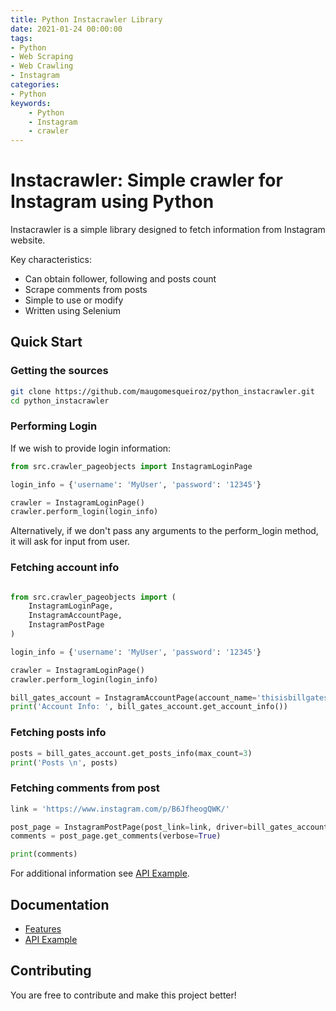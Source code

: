 ```yaml
---
title: Python Instacrawler Library
date: 2021-01-24 00:00:00
tags:
- Python
- Web Scraping
- Web Crawling
- Instagram 
categories:
- Python
keywords:
    - Python
    - Instagram
    - crawler
---
```


# Instacrawler: Simple crawler for Instagram using Python

Instacrawler is a simple library designed to fetch information from Instagram website.

Key characteristics:
* Can obtain follower, following and posts count
* Scrape comments from posts
* Simple to use or modify
* Written using Selenium

## Quick Start
### Getting the sources
```bash
git clone https://github.com/maugomesqueiroz/python_instacrawler.git
cd python_instacrawler 
```

### Performing Login
If we wish to provide login information:

```python
from src.crawler_pageobjects import InstagramLoginPage

login_info = {'username': 'MyUser', 'password': '12345'}

crawler = InstagramLoginPage()
crawler.perform_login(login_info)
```

Alternatively, if we don't pass any arguments to the perform_login method, it will ask for input from user.

### Fetching account info
```python

from src.crawler_pageobjects import (
    InstagramLoginPage,
    InstagramAccountPage,
    InstagramPostPage
)

login_info = {'username': 'MyUser', 'password': '12345'}

crawler = InstagramLoginPage()
crawler.perform_login(login_info)

bill_gates_account = InstagramAccountPage(account_name='thisisbillgates', driver=crawler.driver)
print('Account Info: ', bill_gates_account.get_account_info())
```
### Fetching posts info
```python
posts = bill_gates_account.get_posts_info(max_count=3)
print('Posts \n', posts)
```

### Fetching comments from post
```python
link = 'https://www.instagram.com/p/B6JfheogQWK/'

post_page = InstagramPostPage(post_link=link, driver=bill_gates_account.driver)
comments = post_page.get_comments(verbose=True)

print(comments)
```
For additional information see [API Example](docs/API-EXAMPLE.md).

## Documentation
- [Features](docs/API-FEATURES.md)
- [API Example](docs/API-EXAMPLE.md)

## Contributing
You are free to contribute and make this project better!